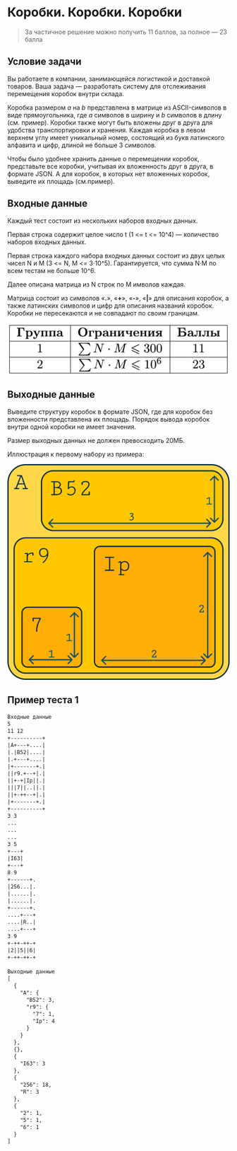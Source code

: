 ﻿# Коробки. Коробки. Коробки
> За частичное решение можно получить 11 баллов, за полное — 23 балла

## Условие задачи
Вы работаете в компании, занимающейся логистикой и доставкой товаров.
Ваша задача — разработать систему для отслеживания перемещения коробок внутри склада. 

Коробка размером *a* на *b* представлена в матрице из ASCII-символов в виде прямоугольника,
где *a* символов в ширину и *b* символов в длину (см. пример).
Коробки также могут быть вложены друг в друга для удобства транспортировки и хранения.
Каждая коробка в левом верхнем углу имеет уникальный номер,
состоящий из букв латинского алфавита и цифр, длиной не больше 3 символов.

Чтобы было удобнее хранить данные о перемещении коробок, представьте все коробки,
учитывая их вложенность друг в друга, в формате JSON.
А для коробок, в которых нет вложенных коробок, выведите их площадь (см.пример).

## Входные данные
Каждый тест состоит из нескольких наборов входных данных.

Первая строка содержит целое число t (1 <= t <= 10\^4) — количество наборов входных данных.

Первая строка каждого набора входных данных состоит из двух целых чисел N и M (3 <= N, M <= 3⋅10\^5). 
Гарантируется, что сумма N⋅M по всем тестам не больше 10\^6.

Далее описана матрица из N строк по M имволов каждая.

Матрица состоит из символов «**.**», «**+**», «**-**», «**|**» для описания коробок,
а также латинских символов и цифр для описания названий коробок.
Коробки не пересекаются и не совпадают по своим границам.

![content-delivery-tests-groups](./content-delivery-tests-groups.png)

## Выходные данные
Выведите структуру коробок в формате JSON, где для коробок без вложенности представлена их площадь.
Порядок вывода коробок внутри одной коробки не имеет значения.

Размер выходных данных не должен превосходить 20МБ.

Иллюстрация к первому набору из примера:

![boxes-boxes-testcase](./boxes-boxes-testcase.png)

## Пример теста 1
```plaintext
Входные данные
5
11 12
+----------+
|A+---+....|
|.|B52|....|
|.+---+....|
|+-------+.|
||r9.+--+|.|
||+-+|Ip||.|
|||7||..||.|
||+-++--+|.|
|+-------+.|
+----------+
3 3
...
...
...
3 5
+---+
|I63|
+---+
8 9
+------+.
|256...|.
|......|.
|......|.
+------+.
....+---+
....|R..|
....+---+
3 9
+-++-++-+
|2||5||6|
+-++-++-+

Выходные данные
[
  {
    "A": {
      "B52": 3,
      "r9": {
        "7": 1,
        "Ip": 4
      }
    }
  },
  {},
  {
    "I63": 3
  },
  {
    "256": 18,
    "R": 3
  },
  {
    "2": 1,
    "5": 1,
    "6": 1
  }
]
```
